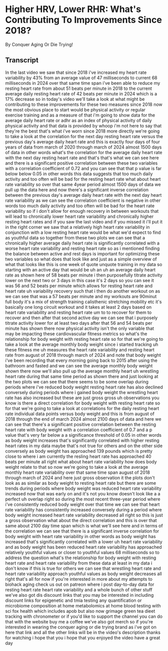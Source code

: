 # Higher HRV, Lower RHR: What's Contributing To Improvements Since 2018?

By Conquer Aging Or Die Trying! 


## Transcript

In the last video we saw that since 2018 i've increased my heart rate variability by 43% from an average value of 47 milliseconds to current 68 milliseconds in 2024 over that same time span i've been able to reduce my resting heart rate from about 51 beats per minute in 2018 to the current average daily resting heart rate of 42 beats per minute in 2024 which is a 17% decrease so in today's video we'll take a look at what might be contributing to these improvements for these two measures since 2018 now the most obvious place to start would be physical activity or regular exercise training and as a measure of that i'm going to show data for the average daily heart rate or adhr as an index of physical activity of daily physical activity and that data is provided by whoop i'm not here to say that they're the best that's what i've worn since 2018 more directly we're going to take a look at the correlation for the next day resting heart rate versus the previous day's average daily heart rate and this is exactly four days of four years of data from march of 2020 through march of 2024 almost 1500 days of data in other words what's the correlation for the average daily heart rate with the next day resting heart rate and that's that's what we can see here and there is a significant positive correlation between these two variables with a correlation coefficient of 0.72 and you can see that that p value is far below below 0.05 in other words this data suggests that too much daily activity and too often will be bad for the resting heart rate what about heart rate variability so over that same 4year period almost 1500 days of data we pull up the data here and now there's a significant inverse correlation between the previous day's average daily heart rate with the next day heart rate variability as we can see the correlation coefficient is negative in other words too much daily activity and too often will be bad for the heart rate variability so if i don't allow for enough recovery in between workouts that will lead to chronically lower heart rate variability and chronically higher resting heart rates and if you saw the last video and if you missed it i'll put it in the right corner we saw that a relatively high heart rate variability in conjunction with a low resting heart rate would be what we'd expect to find as youthful data so together from these two plots we can see that a chronically higher average daily heart rate is significantly correlated with a worse heart rate variability and resting heart rate so as i mentioned finding the balance between active and rest days is important for optimizing these two variables so what does that look like and just as a simple overview of what that looks like this is one week of quote unquote training in my data so starting with an active day that would be uh an uh an average daily heart rate as shown here of 58 beats per minute i then purposefully titrate activity lower on the next two or 3 days in this case it's 2 days so you can see it was 56 and 52 beats per minute which allows for resting heart rate and heart rate uh variability recovery such that i then do another workout on as we can see that was a 57 beats per minute and my workouts are 90minut full body it's a mix of strength training calisthenic stretching mobility etc it's basically one long circuit workout and it takes at least 2 days based on heart rate variability and resting heart rate um to to recover for them to recover and then after that second active day we can see that i purposely titrate activity lower for at least two days after that 56 and 54 beats per minute has shown there now physical activity isn't the only variable that may be impacting these cardiovascular fitness metrics so what's the relationship for body weight with resting heart rate so for that we're going to take a look at the average monthly body weight since i started tracking uh these fitness me uh measures the heart rate variability and resting heart rate from august of 2018 through march of 2024 and note that body weight i've been recording that every morning going back to 2015 after using the bathroom and fasted and we can see the average monthly body weight shown there now we'll also pull up the average monthly heart uh wrestling heart rate during that same time period as shown there and just looking at the two plots we can see that there seems to be some overlap during periods where i've reduced body weight resting heart rate has also declined conversely during periods where i gained body weight the wrestling heart rate has also increased but these are just gross gross uh observations you know is there a direct correlation for body weight with resting heart rate so for that we're going to take a look at correlations for the daily resting heart rate individual data points versus body weight and this is from august of 2018 through the end of march 2024 almost 2100 days of data and here we can see that there's a significant positive correlation between the resting heart rate with body weight with a correlation coefficient of 0.7 and a p value that's very far below a a significance threshold of 0.05 in other words as body weight increases that's significantly correlated with higher resting heart rates in my data maybe that's not true for others and on the other side conversely as body weight has approached 139 pounds which is pretty close to where i am currently the resling heart rate has approached 40 beats per minute all right what about heart rate variability how does body weight relate to that so now we're going to take a look at the average monthly heart rate variability over that same time span august of 2018 through march of 2024 and here just gross observation it the plots don't look as as similar as body weight to resting heart rate but there are some trends during periods where body weight was reduced heart rate variability increased now that was early on and it's not you know doesn't look like a a perfect uh overlap right so during the most recent three-year period where i've consistently reduced body weight over that time we can see that heart rate variability has consistently increased conversely during a period where body weight increased heart rate variability decreased all right so this is just a gross observation what about the direct correlation and this is over that same about 2100 day time span which is what we'll see here and in terms of the correlation we can see that there is a significant inverse correlation for body weight with heart rate variability in other words as body weight has increased that's significantly correlated with a lower uh heart rate variability and as body weight has been reduced heart rate variability has approached relatively youthful values or closer to youthful values 68 milliseconds so to address the question what's the relationship for body weight with resting heart rate and heart rate variability from these data at least in my data i don't know if this is true for others we can see that wrestling heart rate and heart rate variability approach youthful values as body weight decreases all right that's all for now if you're interested in more about my attempts to biohack aging check us out on patreon where i post day-to-day data for resting heart rate heart rate variability and a whole bunch of other stuff we've also got dis discount links that you may be interested in including discount links for epigenetic and tmia testing any quantification or microbiome composition at home metabolomics at home blood testing with sci fox health which includes apob but also now grimage green tea dieet tracking with chronometer or if you'd like to support the channel you can do that with the website buy me a coffee we've also got merch so if you're interested in wearing the conquer aging or die trying brand as i've got on here that link and all the other links will be in the video's description thanks for watching i hope that you i hope that you enjoyed the video have a great day
